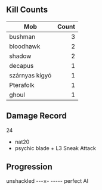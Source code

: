 ---
---

## Kill Counts

| Mob            | Count |
| -------------- | ----: |
| bushman        |     3 |
| bloodhawk      |     2 |
| shadow         |     2 |
| decapus        |     1 |
| szárnyas kígyó |     1 |
| Pterafolk      |     1 |
| ghoul          |     1 |



## Damage Record
24
- nat20
- psychic blade + L3 Sneak Attack

## Progression
unshackled ---×- ----- perfect AI